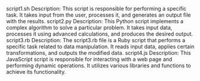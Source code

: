 script1.sh
Description: This script is responsible for performing a specific task. It takes input from the user, processes it, and generates an output file with the results.
script2.py
Description: This Python script implements a complex algorithm to solve a particular problem. It takes input data, processes it using advanced calculations, and produces the desired output.
script3.rb
Description: The script3.rb file is a Ruby script that performs a specific task related to data manipulation. It reads input data, applies certain transformations, and outputs the modified data.
script4.js
Description: This JavaScript script is responsible for interacting with a web page and performing dynamic operations. It utilizes various libraries and functions to achieve its functionality.
